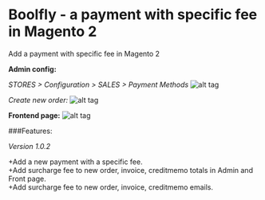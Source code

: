 # Boolfly - a payment with specific fee in Magento 2
Add a payment with specific fee in Magento 2

**Admin config:**

*STORES > Configuration > SALES > Payment Methods*
![alt tag](https://raw.githubusercontent.com/mrkhoa99/Boolfly_payment_fee/master/Images/Admin%20Config.png)

*Create new order:*
![alt tag](https://raw.githubusercontent.com/mrkhoa99/Boolfly_payment_fee/master/Images/Create%20new%20Order.png)

**Frontend page:**
![alt tag](https://github.com/mrkhoa99/Boolfly_payment_fee/blob/master/Images/Fronted%20Checkout.png)

###Features:

*Version 1.0.2*

+Add a new payment with a specific fee.<br/>
+Add surcharge fee to new order, invoice, creditmemo totals in Admin and Front page.<br/>
+Add surcharge fee to new order, invoice, creditmemo emails.<br/>

